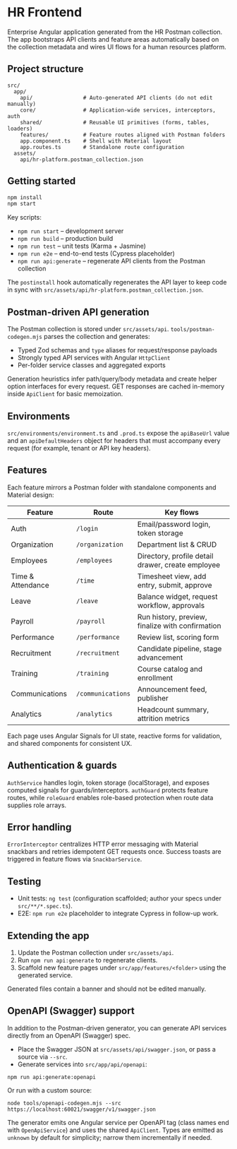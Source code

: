 # HR Frontend

Enterprise Angular application generated from the HR Postman collection. The app bootstraps API clients and feature areas automatically based on the collection metadata and wires UI flows for a human resources platform.

## Project structure

```
src/
  app/
    api/                # Auto-generated API clients (do not edit manually)
    core/               # Application-wide services, interceptors, auth
    shared/             # Reusable UI primitives (forms, tables, loaders)
    features/           # Feature routes aligned with Postman folders
    app.component.ts    # Shell with Material layout
    app.routes.ts       # Standalone route configuration
  assets/
    api/hr-platform.postman_collection.json
```

## Getting started

```bash
npm install
npm start
```

Key scripts:

- `npm run start` – development server
- `npm run build` – production build
- `npm run test` – unit tests (Karma + Jasmine)
- `npm run e2e` – end-to-end tests (Cypress placeholder)
- `npm run api:generate` – regenerate API clients from the Postman collection

The `postinstall` hook automatically regenerates the API layer to keep code in sync with `src/assets/api/hr-platform.postman_collection.json`.

## Postman-driven API generation

The Postman collection is stored under `src/assets/api`. `tools/postman-codegen.mjs` parses the collection and generates:

- Typed Zod schemas and `type` aliases for request/response payloads
- Strongly typed API services with Angular `HttpClient`
- Per-folder service classes and aggregated exports

Generation heuristics infer path/query/body metadata and create helper option interfaces for every request. GET responses are cached in-memory inside `ApiClient` for basic memoization.

## Environments

`src/environments/environment.ts` and `.prod.ts` expose the `apiBaseUrl` value and an `apiDefaultHeaders` object for headers that must accompany every request (for example, tenant or API key headers).

## Features

Each feature mirrors a Postman folder with standalone components and Material design:

| Feature | Route | Key flows |
|---------|-------|-----------|
| Auth | `/login` | Email/password login, token storage |
| Organization | `/organization` | Department list & CRUD |
| Employees | `/employees` | Directory, profile detail drawer, create employee |
| Time & Attendance | `/time` | Timesheet view, add entry, submit, approve |
| Leave | `/leave` | Balance widget, request workflow, approvals |
| Payroll | `/payroll` | Run history, preview, finalize with confirmation |
| Performance | `/performance` | Review list, scoring form |
| Recruitment | `/recruitment` | Candidate pipeline, stage advancement |
| Training | `/training` | Course catalog and enrollment |
| Communications | `/communications` | Announcement feed, publisher |
| Analytics | `/analytics` | Headcount summary, attrition metrics |

Each page uses Angular Signals for UI state, reactive forms for validation, and shared components for consistent UX.

## Authentication & guards

`AuthService` handles login, token storage (localStorage), and exposes computed signals for guards/interceptors. `authGuard` protects feature routes, while `roleGuard` enables role-based protection when route data supplies role arrays.

## Error handling

`ErrorInterceptor` centralizes HTTP error messaging with Material snackbars and retries idempotent GET requests once. Success toasts are triggered in feature flows via `SnackbarService`.

## Testing

- Unit tests: `ng test` (configuration scaffolded; author your specs under `src/**/*.spec.ts`).
- E2E: `npm run e2e` placeholder to integrate Cypress in follow-up work.

## Extending the app

1. Update the Postman collection under `src/assets/api`.
2. Run `npm run api:generate` to regenerate clients.
3. Scaffold new feature pages under `src/app/features/<folder>` using the generated service.

Generated files contain a banner and should not be edited manually.

## OpenAPI (Swagger) support

In addition to the Postman-driven generator, you can generate API services directly from an OpenAPI (Swagger) spec.

- Place the Swagger JSON at `src/assets/api/swagger.json`, or pass a source via `--src`.
- Generate services into `src/app/api/openapi`:

```
npm run api:generate:openapi
```

Or run with a custom source:

```
node tools/openapi-codegen.mjs --src https://localhost:60021/swagger/v1/swagger.json
```

The generator emits one Angular service per OpenAPI tag (class names end with `OpenApiService`) and uses the shared `ApiClient`. Types are emitted as `unknown` by default for simplicity; narrow them incrementally if needed.
